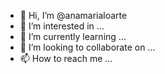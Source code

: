 - 👋 Hi, I’m @anamarialoarte
- 👀 I’m interested in ...
- 🌱 I’m currently learning ...
- 💞️ I’m looking to collaborate on ...
- 📫 How to reach me ...

<!---
anamarialoarte/anamarialoarte is a ✨ special ✨ repository because its `README.md` (this file) appears on your GitHub profile.
You can click the Preview link to take a look at your changes.
--->
